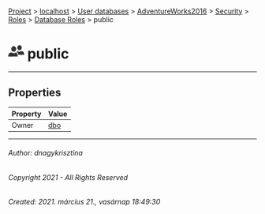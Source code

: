#### 

[Project](../../../../../../index.md) > [localhost](../../../../../index.md) > [User databases](../../../../index.md) > [AdventureWorks2016](../../../index.md) > [Security](../../index.md) > [Roles](../index.md) > [Database Roles](Database_Roles.md) > public

# ![Database Roles](../../../../../../Images/Role_Database32.png) public

---

## <a name="#properties"></a>Properties

| Property | Value |
|---|---|
| Owner | [dbo](../../Users/dbo.md) |


---

###### Author:  dnagykrisztina

###### Copyright 2021 - All Rights Reserved

###### Created: 2021. március 21., vasárnap 18:49:30

